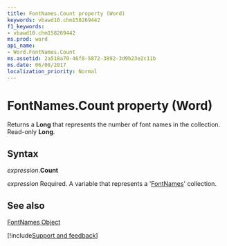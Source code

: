 ```yaml
---
title: FontNames.Count property (Word)
keywords: vbawd10.chm158269442
f1_keywords:
- vbawd10.chm158269442
ms.prod: word
api_name:
- Word.FontNames.Count
ms.assetid: 2a518a70-46f8-5872-3892-3d9b23e2c11b
ms.date: 06/08/2017
localization_priority: Normal
---
```



# FontNames.Count property (Word)

Returns a  **Long** that represents the number of font names in the collection. Read-only **Long**.


## Syntax

_expression_.**Count**

_expression_ Required. A variable that represents a '[FontNames](Word.FontNames.md)' collection.


## See also


[FontNames Object](Word.FontNames.md)

[!include[Support and feedback](~/includes/feedback-boilerplate.md)]